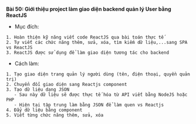 **Bài 50: Giới thiệu project làm giao diện backend quản lý User bằng ReactJS**

- Mục đích: 
```
1. Hoàn thiện kỹ năng viết code ReactJS qua bài toán thực tế
2. Tự viết các chức năng thêm, sửa, xóa, tìm kiếm dữ liệu,...sang SPA vs ReactJS
3. ReactJS được sử dụng để làm giao diện tương tác cho backend
```
- Cách làm:
```
1. Tạo giao diện trang quản lý người dùng (tên, điện thoại, quyền quản trị)
2. Chuyển đổi giao diện sang Reactjs component
3. Tạo dữ liệu dạng JSON
   - Sau này dữ liệu sẽ được thực tế hóa từ API viết bằng NodeJS hoặc PHP
   - Hiện tại tập trung làm bằng JSON để làm quen vs Reactjs
4. Đẩy dữ liệu bằng component
5. Viết từng chức năng thêm, sửa, xóa
```

